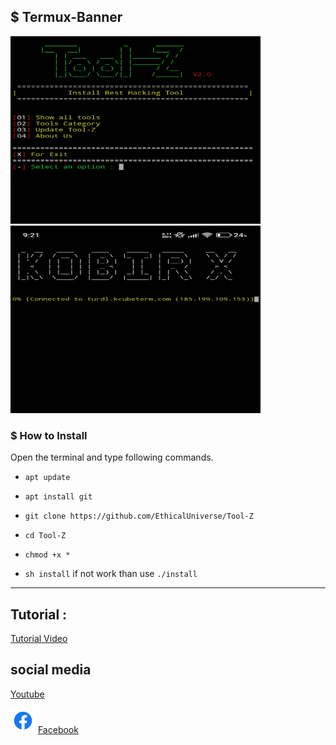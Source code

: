 ## $ Termux-Banner



<p float="center">
  <img src="https://github.com/EthicalUniverse/Tool-Z/blob/main/image/IMG_20240125_150853.jpg" width="400" height="300" />
  <img src="https://github.com/EthicalUniverse/Termux-Banner/blob/main/Image/IMG_20240124_212155.jpg" width="400" height="300" /> 
</p>



### $ How to Install

Open the terminal and type following commands.

* `apt update`

* `apt install git`

* `git clone https://github.com/EthicalUniverse/Tool-Z`

* `cd Tool-Z`

* `chmod +x *`

* `sh install` if not work than use `./install`


------------------------------------------------------------------------

## Tutorial :
<p>
  <a href="https://youtube.com/@Ethical_Universe">Tutorial Video</a>
  </p>


## social media
<p>
  <a href="https://youtube.com/@Ethical_Universe">Youtube</a>
  </p>

  <p>
  <img src="https://github.com/EthicalUniverse/Tool-Z/blob/main/image/facebook-logo-0.png" width="40" height="40" /> <a href="http://facebook.com">Facebook</a>
  </p>
<p float="center">
  
